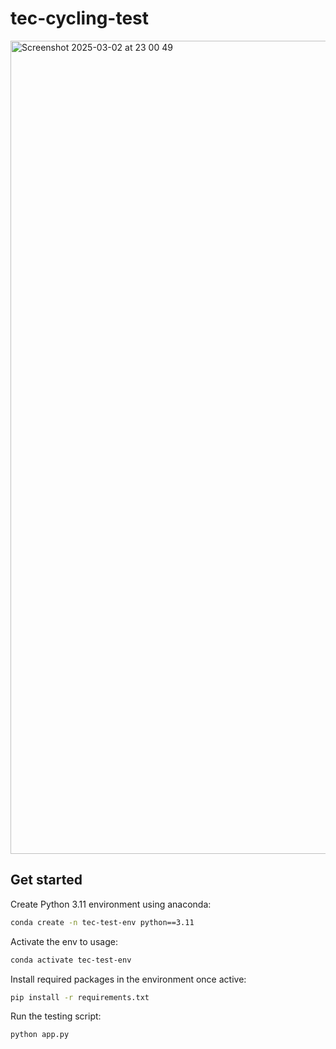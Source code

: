 # tec-cycling-test

<img width="1301" alt="Screenshot 2025-03-02 at 23 00 49" src="https://github.com/user-attachments/assets/bd7fbb13-a005-462a-a4dd-7082a24bee1f" />


## Get started
Create Python 3.11 environment using anaconda:
``` bash
conda create -n tec-test-env python==3.11
```

Activate the env to usage:
``` bash
conda activate tec-test-env
```

Install required packages in the environment once active:
``` bash
pip install -r requirements.txt
```

Run the testing script:
``` bash
python app.py
```

